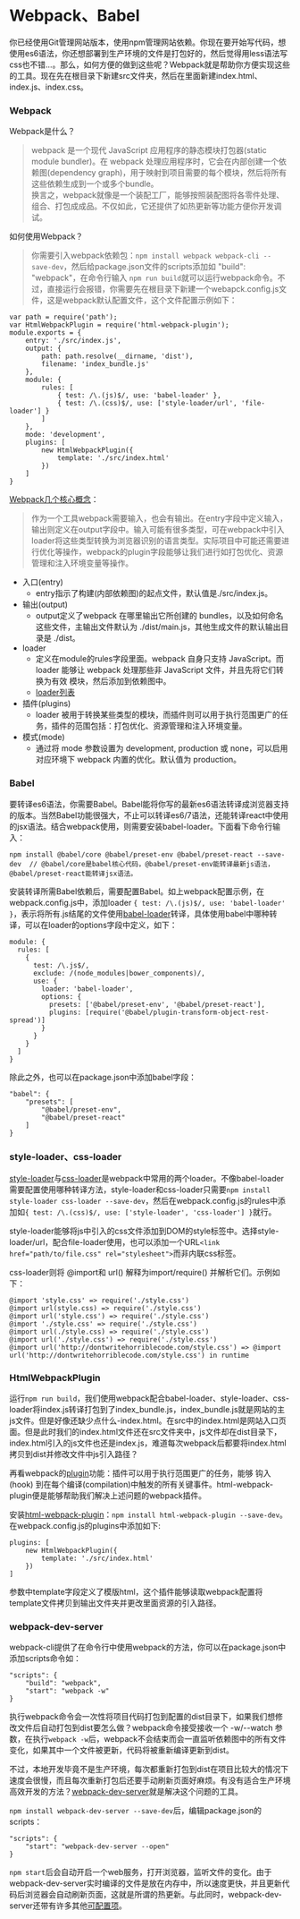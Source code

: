 # Webpack、Babel

你已经使用Git管理网站版本，使用npm管理网站依赖。你现在要开始写代码，想使用es6语法，你还想部署到生产环境的文件是打包好的，然后觉得用less语法写css也不错...。那么，如何方便的做到这些呢？Webpack就是帮助你方便实现这些的工具。现在先在根目录下新建src文件夹，然后在里面新建index.html、index.js、index.css。

### Webpack
Webpack是什么？

> webpack 是一个现代 JavaScript 应用程序的静态模块打包器(static module bundler)。在 webpack 处理应用程序时，它会在内部创建一个依赖图(dependency graph)，用于映射到项目需要的每个模块，然后将所有这些依赖生成到一个或多个bundle。<br>换言之，webpack就像是一个装配工厂，能够按照装配图将各零件处理、组合、打包成成品。不仅如此，它还提供了如热更新等功能方便你开发调试。

如何使用Webpack？

> 你需要引入webpack依赖包：`npm install webpack webpack-cli --save-dev`，然后给package.json文件的scripts添加如 "build": "webpack"，在命令行输入 `npm run build`就可以运行webpack命令。不过，直接运行会报错，你需要先在根目录下新建一个webapck.config.js文件，这是webpack默认配置文件，这个文件配置示例如下：<br>
```
var path = require('path');
var HtmlWebpackPlugin = require('html-webpack-plugin');
module.exports = {
	entry: './src/index.js',
	output: {
		path: path.resolve(__dirname, 'dist'),
		filename: 'index_bundle.js'
	},
	module: {
		rules: [
			{ test: /\.(js)$/, use: 'babel-loader' },
			{ test: /\.(css)$/, use: ['style-loader/url', 'file-loader'] }
		]
	},
	mode: 'development',
	plugins: [
		new HtmlWebpackPlugin({
			template: './src/index.html'
		})
	]
}
```

[Webpack几个核心概念](https://webpack.docschina.org/concepts)：

>作为一个工具webpack需要输入，也会有输出。在entry字段中定义输入，输出则定义在output字段中。输入可能有很多类型，可在webpack中引入loader将这些类型转换为浏览器识别的语言类型。实际项目中可能还需要进行优化等操作，webpack的plugin字段能够让我们进行如打包优化、资源管理和注入环境变量等操作。<br>
* 入口(entry)
	* entry指示了构建(内部依赖图)的起点文件，默认值是./src/index.js。
* 输出(output)
	*  output定义了webpack 在哪里输出它所创建的 bundles，以及如何命名这些文件，主输出文件默认为 ./dist/main.js，其他生成文件的默认输出目录是 ./dist。
* loader
	* 定义在module的rules字段里面。webpack 自身只支持 JavaScript。而 loader 能够让 webpack 处理那些非 JavaScript 文件，并且先将它们转换为有效 模块，然后添加到依赖图中。
	* [loader列表](https://webpack.docschina.org/loaders/)
* 插件(plugins)
	* loader 被用于转换某些类型的模块，而插件则可以用于执行范围更广的任务，插件的范围包括：打包优化、资源管理和注入环境变量。
* 模式(mode)
	* 通过将 mode 参数设置为 development, production 或 none，可以启用对应环境下 webpack 内置的优化。默认值为 production。

### Babel

要转译es6语法，你需要Babel。Babel能将你写的最新es6语法转译成浏览器支持的版本。当然Babel功能很强大，不止可以转译es6/7语法，还能转译react中使用的jsx语法。结合webpack使用，则需要安装babel-loader。下面看下命令行输入：

```
npm install @babel/core @babel/preset-env @babel/preset-react --save-dev  // @babel/core是babel核心代码，@babel/preset-env能转译最新js语法，@babel/preset-react能转译jsx语法。
```
安装转译所需Babel依赖后，需要配置Babel。如上webpack配置示例，在webpack.config.js中，添加loader `{ test: /\.(js)$/, use: 'babel-loader' }`，表示将所有.js结尾的文件使用[babel-loader](https://webpack.docschina.org/loaders/babel-loader/)转译，具体使用babel中哪种转译，可以在loader的options字段中定义，如下：

```
module: {
  rules: [
    {
      test: /\.js$/,
      exclude: /(node_modules|bower_components)/,
      use: {
        loader: 'babel-loader',
        options: {
          presets: ['@babel/preset-env', '@babel/preset-react'],
          plugins: [require('@babel/plugin-transform-object-rest-spread')]
        }
      }
    }
  ]
}
```
除此之外，也可以在package.json中添加babel字段：

```
"babel": {
	"presets": [
		"@babel/preset-env",
		"@babel/preset-react"
	]
}
```

### style-loader、css-loader

[style-loader](https://webpack.docschina.org/loaders/style-loader/)与[css-loader](https://webpack.docschina.org/loaders/css-loader/)是webpack中常用的两个loader。不像babel-loader需要配置使用哪种转译方法，style-loader和css-loader只需要`npm install style-loader css-loader --save-dev`，然后在webpack.config.js的rules中添加如`{ test: /\.(css)$/, use: ['style-loader', 'css-loader'] }`就行。

style-loader能够将js中引入的css文件添加到DOM的style标签中。选择style-loader/url，配合file-loader使用，也可以添加一个URL`<link href="path/to/file.css" rel="stylesheet">`而非内联css标签。

css-loader则将 @import和 url() 解释为import/require() 并解析它们。示例如下：

```
@import 'style.css' => require('./style.css')
@import url(style.css) => require('./style.css')
@import url('style.css') => require('./style.css')
@import './style.css' => require('./style.css')
@import url(./style.css) => require('./style.css')
@import url('./style.css') => require('./style.css')
@import url('http://dontwritehorriblecode.com/style.css') => @import url('http://dontwritehorriblecode.com/style.css') in runtime
```

### HtmlWebpackPlugin

运行`npm run build`，我们使用webpack配合babel-loader、style-loader、css-loader将index.js转译打包到了index_bundle.js，index_bundle.js就是网站的主js文件。但是好像还缺少点什么-index.html。在src中的index.html是网站入口页面。但是此时我们的index.html文件还在src文件夹中，js文件却在dist目录下，index.html引入的js文件也还是index.js，难道每次webpack后都要将index.html拷贝到dist并修改文件中js引入路径？

再看webpack的[plugin](https://webpack.docschina.org/api/plugins)功能：插件可以用于执行范围更广的任务，能够 钩入(hook) 到在每个编译(compilation)中触发的所有关键事件。html-webpack-plugin便是能够帮助我们解决上述问题的webpack插件。

安装[html-webpack-plugin](https://github.com/jantimon/html-webpack-plugin)：`npm install html-webpack-plugin --save-dev`。在webpack.config.js的plugins中添加如下:

```
plugins: [
	new HtmlWebpackPlugin({
		template: './src/index.html'
	})
]
```
参数中template字段定义了模版html，这个插件能够读取webpack配置将template文件拷贝到输出文件夹并更改里面资源的引入路径。

### webpack-dev-server

webpack-cli提供了在命令行中使用webpack的方法，你可以在package.json中添加scripts命令如：

```
"scripts": {
	"build": "webpack",
	"start": "webpack -w"
}
```
执行webpack命令会一次性将项目代码打包到配置的dist目录下，如果我们想修改文件后自动打包到dist要怎么做？webpack命令接受接收一个 -w/--watch 参数，在执行`webpack -w`后，webpack不会结束而会一直监听依赖图中的所有文件变化，如果其中一个文件被更新，代码将被重新编译更新到dist。

不过，本地开发毕竟不是生产环境，每次都重新打包到dist在项目比较大的情况下速度会很慢，而且每次重新打包后还要手动刷新页面好麻烦。有没有适合生产环境高效开发的方法？[webpack-dev-server](https://webpack.docschina.org/guides/development)就是解决这个问题的工具。

`npm install webpack-dev-server --save-dev`后，编辑package.json的scripts：

```
"scripts": {
	"start": "webpack-dev-server --open"
}
```

`npm start`后会自动开启一个web服务，打开浏览器，监听文件的变化。由于webpack-dev-server实时编译的文件是放在内存中，所以速度更快，并且更新代码后浏览器会自动刷新页面，这就是所谓的热更新。与此同时，webpack-dev-server还带有许多其他[可配置项](https://webpack.docschina.org/configuration/dev-server)。



